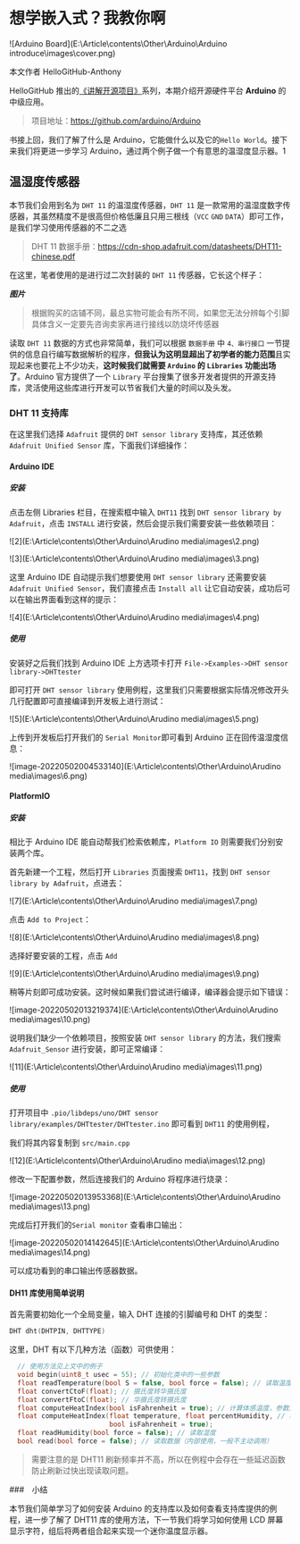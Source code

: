 # 想学嵌入式？我教你啊

![Arduino Board](E:\Article\contents\Other\Arduino\Arduino introduce\images\cover.png)

本文作者 HelloGitHub-Anthony

HelloGitHub 推出的[《讲解开源项目》](https://github.com/HelloGitHub-Team/Article)系列，本期介绍开源硬件平台 **Arduino** 的中级应用。

> 项目地址：https://github.com/arduino/Arduino



书接上回，我们了解了什么是 Arduino，它能做什么以及它的`Hello World`。接下来我们将更进一步学习 Arduino，通过两个例子做一个有意思的温湿度显示器。1

## 温湿度传感器

本节我们会用到名为 `DHT 11` 的温湿度传感器，`DHT 11` 是一款常用的温湿度数字传感器，其虽然精度不是很高但价格低廉且只用三根线（`VCC` `GND` `DATA`）即可工作，是我们学习使用传感器的不二之选

> DHT 11 数据手册：https://cdn-shop.adafruit.com/datasheets/DHT11-chinese.pdf

在这里，笔者使用的是进行过二次封装的 `DHT 11` 传感器，它长这个样子：

***图片***

> 根据购买的店铺不同，最总实物可能会有所不同，如果您无法分辨每个引脚具体含义一定要先咨询卖家再进行接线以防烧坏传感器

读取 `DHT 11` 数据的方式也非常简单，我们可以根据 ``数据手册`` 中 ``4、串行接口`` 一节提供的信息自行编写数据解析的程序，**但我认为这明显超出了初学者的能力范围**且实现起来也要花上不少功夫，**这时候我们就需要 `Arduino` 的 `Libraries` 功能出场了**。Arduino 官方提供了一个 `Library` 平台搜集了很多开发者提供的开源支持库，灵活使用这些库进行开发可以节省我们大量的时间以及头发。

### DHT 11 支持库

在这里我们选择 `Adafruit` 提供的 `DHT sensor library` 支持库，其还依赖 `Adafruit Unified Sensor` 库，下面我们详细操作：

#### Arduino IDE

##### 安装

点击左侧 Libraries 栏目，在搜索框中输入 `DHT11` 找到 `DHT sensor library by Adafruit`，点击 `INSTALL` 进行安装，然后会提示我们需要安装一些依赖项目：

![2](E:\Article\contents\Other\Arduino\Arudino media\images\2.png)

![3](E:\Article\contents\Other\Arduino\Arudino media\images\3.png)

这里 Arduino IDE 自动提示我们想要使用 `DHT sensor library` 还需要安装 `Adafruit Unified Sensor`，我们直接点击 `Install all` 让它自动安装，成功后可以在输出界面看到这样的提示：

![4](E:\Article\contents\Other\Arduino\Arudino media\images\4.png)

##### 使用

安装好之后我们找到 Arduino IDE 上方选项卡打开 `File->Examples->DHT sensor library->DHTtester`

即可打开 `DHT sensor library` 使用例程，这里我们只需要根据实际情况修改开头几行配置即可直接编译到开发板上进行测试：

![5](E:\Article\contents\Other\Arduino\Arudino media\images\5.png)

上传到开发板后打开我们的 `Serial Monitor`即可看到 Arduino 正在回传温湿度信息：

![image-20220502004533140](E:\Article\contents\Other\Arduino\Arudino media\images\6.png)

#### PlatformIO

##### 安装

相比于 Arduino IDE 能自动帮我们检索依赖库，`Platform IO` 则需要我们分别安装两个库。

首先新建一个工程，然后打开 `Libraries` 页面搜索 `DHT11`，找到 `DHT sensor library by Adafruit`，点进去：

![7](E:\Article\contents\Other\Arduino\Arudino media\images\7.png)

点击 `Add to Project`：

![8](E:\Article\contents\Other\Arduino\Arudino media\images\8.png)

选择好要安装的工程，点击 `Add`

![9](E:\Article\contents\Other\Arduino\Arudino media\images\9.png)

稍等片刻即可成功安装。这时候如果我们尝试进行编译，编译器会提示如下错误：

![image-20220502013219374](E:\Article\contents\Other\Arduino\Arudino media\images\10.png)

说明我们缺少一个依赖项目，按照安装 `DHT sensor library` 的方法，我们搜索 `Adafruit_Sensor` 进行安装，即可正常编译：

![11](E:\Article\contents\Other\Arduino\Arudino media\images\11.png)

##### 使用

打开项目中 `.pio/libdeps/uno/DHT sensor library/examples/DHTtester/DHTtester.ino` 即可看到 `DHT11` 的使用例程，

我们将其内容复制到 `src/main.cpp`

![12](E:\Article\contents\Other\Arduino\Arudino media\images\12.png)

修改一下配置参数，然后连接我们的 Arduino 将程序进行烧录：

![image-20220502013953368](E:\Article\contents\Other\Arduino\Arudino media\images\13.png)

完成后打开我们的`Serial monitor` 查看串口输出：

![image-20220502014142645](E:\Article\contents\Other\Arduino\Arudino media\images\14.png)

可以成功看到的串口输出传感器数据。

#### DH11 库使用简单说明

首先需要初始化一个全局变量，输入 DHT 连接的引脚编号和 DHT 的类型：

```cpp
DHT dht(DHTPIN, DHTTYPE)
```

这里，DHT 有以下几种方法（函数）可供使用：

```cpp
  // 使用方法见上文中的例子
  void begin(uint8_t usec = 55); // 初始化类中的一些参数
  float readTemperature(bool S = false, bool force = false); // 读取温度，不传参数返回 摄氏度，传入一个 true 返回 华摄氏度
  float convertCtoF(float); // 摄氏度转华摄氏度
  float convertFtoC(float); // 华摄氏度转摄氏度
  float computeHeatIndex(bool isFahrenheit = true); // 计算体感温度，参数为 传入的温度是否是华摄氏度，这里温湿度会自动读取
  float computeHeatIndex(float temperature, float percentHumidity, // 功能同上，是面那个函数的具体实现，多了温度和湿度两个参数
                         bool isFahrenheit = true);
  float readHumidity(bool force = false); // 读取湿度
  bool read(bool force = false); // 读取数据（内部使用，一般不主动调用）
```

> 需要注意的是 DHT11 刷新频率并不高，所以在例程中会存在一些延迟函数防止刷新过快出现读取问题。

###　小结

本节我们简单学习了如何安装 Arduino 的支持库以及如何查看支持库提供的例程，进一步了解了 DHT11 库的使用方法，下一节我们将学习如何使用 LCD 屏幕显示字符，组后将两者组合起来实现一个迷你温度显示器。